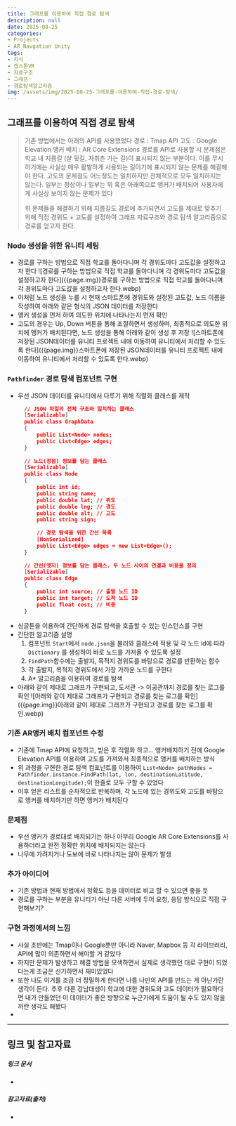 ```yaml
---
title: 그래프를 이용하여 직접 경로 탐색
description: null
date: 2025-08-25
categories:
- Projects
- AR Navgation Unity
tags:
- 지식
- 캡스톤VR
- 자료구조
- 그래프
- 경로탐색알고리즘
img: /assets/img/2025-08-25-그래프를-이용하여-직접-경로-탐색/
---
```

## 그래프를 이용하여 직접 경로 탐색
> 기존 방법에서는 아래의 API를 사용했었다
> 	경로 : Tmap API
> 	고도 : Google Elevation
> 	앵커 배치 : AR Core Extensions
> 경로를 API로 사용할 시 문제점은 학교 내 지름길 (샬 뒷길, 자취촌 가는 길)이 표시되지 않는 부분이다. 이를 무시하기에는 사실상 매우 활발하게 사용되는 길이기에 표시되지 않는 문제를 해결해야 한다.
> 고도의 문제점도 어느정도는 일치하지만 전체적으로 모두 일치하지는 않는다. 일부는 정상이나 일부는 위 혹은 아래쪽으로 앵커가 배치되어 사용자에게 사실상 보이지 않는 문제가 있다
> 
> 위 문제들을 해결하기 위해 지름길도 경로에 추가되면서 고도를 제대로 맞추기 위해 직접 경위도 + 고도를 설정하여 그래프 자료구조와 경로 탐색 알고리즘으로 경로를 얻고자 한다.

### Node 생성을 위한 유니티 세팅
- 경로를 구하는 방법으로 직접 학교를 돌아다니며 각 경위도마다 고도값을 설정하고자 한다
  ![경로를 구하는 방법으로 직접 학교를 돌아다니며 각 경위도마다 고도값을 설정하고자 한다]({{page.img}}경로를 구하는 방법으로 직접 학교를 돌아다니며 각 경위도마다 고도값을 설정하고자 한다.webp)
- 이처럼 노드 생성을 누를 시 현재 스마트폰에 경위도와 설정된 고도값, 노드 이름을 작성하여 아래와 같은 형식의 JSON 데이터를 저장한다
- 앵커 생성을 먼저 하여 의도한 위치에 나타나는지 먼저 확인
- 고도의 경우는 Up, Down 버튼을 통해 조절하면서 생성하며, 최종적으로 의도한 위치에 앵커가 배치된다면, 노드 생성을 통해 아래와 같이 생성 후 저장
  ![스마트폰에 저장된 JSON데이터를 유니티 프로젝트 내에 이동하여 유니티에서 처리할 수 있도록 한다]({{page.img}}스마트폰에 저장된 JSON데이터를 유니티 프로젝트 내에 이동하여 유니티에서 처리할 수 있도록 한다.webp)

### `Pathfinder` 경로 탐색 컴포넌트 구현
- 우선 JSON 데이터를 유니티에서 다루기 위해 직렬화 클래스를 제작
  ```json
	// JSON 파일의 전체 구조와 일치하는 클래스
	[Serializable]
	public class GraphData
	{
	    public List<Node> nodes;
	    public List<Edge> edges;
	}
	
	// 노드(정점) 정보를 담는 클래스
	[Serializable]
	public class Node
	{
	    public int id;
	    public string name;
	    public double lat; // 위도
	    public double lng; // 경도
	    public double alt; // 고도
	    public string sign;
	
	    // 경로 탐색을 위한 간선 목록
	    [NonSerialized]
	    public List<Edge> edges = new List<Edge>();
	}
	
	// 간선(엣지) 정보를 담는 클래스. 두 노드 사이의 연결과 비용을 정의
	[Serializable]
	public class Edge
	{
	    public int source; // 출발 노드 ID
	    public int target; // 도착 노드 ID
	    public float cost; // 비용
	}


  ```
- 싱글톤을 이용하여 간단하게 경로 탐색을 호출할 수 있는 인스턴스를 구현
- 간단한 알고리즘 설명
  1. 컴포넌트 `Start`에서 `node.json`을 불러와 클래스에 적용 및 각 노드 id에 따라 `Dictionary` 를 생성하여 바로 노드를 가져올 수 있도록 설정
  2. `FindPath`함수에는 출발지, 목적지 경위도를 바탕으로 경로를 반환하는 함수
    1. 각 출발지, 목적지 경위도에서 가장 가까운 노드를 구한다
    2. A* 알고리즘을 이용하여 경로를 탐색
- 아래와 같이 제대로 그래프가 구현되고, 도서관 -> 이공관까지 경로를 찾는 로그를 확인
  ![아래와 같이 제대로 그래프가 구현되고 경로를 찾는 로그를 확인]({{page.img}}아래와 같이 제대로 그래프가 구현되고 경로를 찾는 로그를 확인.webp)


### 기존 AR앵커 배치 컴포넌트 수정
- 기존에 Tmap API에 요청하고, 받은 후 직렬화 하고... 앵커배치하기 전에 Google Elevation API를 이용하여 고도를 가져와서 최종적으로 앵커를 배치하는 방식
- 위 과정을 구현한 경로 탐색 컴포넌트를 이용하여 `List<Node> pathNodes = Pathfinder.instance.FindPath(lat, lon, destinationLatitude, destinationLongitude);`이 한줄로 모두 구할 수 있었다
- 이후 얻은 리스트를 순차적으로 반복하며, 각 노드에 있는 경위도와 고도를 바탕으로 앵커를 배치하기만 하면 앵커가 배치된다

### 문제점
- 우선 앵커가 경로대로 배치되기는 하나 아무리 Google AR Core Extensions를 사용하더라고 완전 정확한 위치에 배치되지는 않는다
- 나무에 가려지거나 도보에 바로 나타나지는 않아 문제가 발생

### 추가 아이디어
- 기존 방법과 현재 방법에서 정확도 등을 데이터로 비교 할 수 있으면 좋을 듯
- 경로를 구하는 부분을 유니티가 아닌 다른 서버에 두어 요청, 응답 방식으로 직접 구현해보기?


### 구현 과정에서의 느낌
- 사실 초반에는 Tmap이나 Google뿐만 아니라 Naver, Mapbox 등 각 라이브러리, API에 많이 의존하면서 해야할 거 같았다
- 하지만 문제가 발생하고 해결 방법을 모색하면서 실제로 생각했던 대로 구현이 되었다는게 조금은 신기하면서 재미있었다
- 또한 나도 이거를 조금 더 정밀하게 한다면 나름 나만의 API를 만드는 게 아닌가란 생각이 든다. 추후 다른 강남대생이 학교에 대한 경위도와 고도 데이터가 필요하다면 내가 만들었던 이 데이터가 좋은 방향으로 누군가에게 도움이 될 수도 있지 않을까란 생각도 해봤다
-



---
## 링크 및 참고자료

##### 링크 문서
- 

##### 참고자료(출처)
- 



